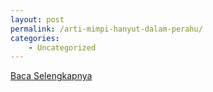 ```yaml
---
layout: post
permalink: /arti-mimpi-hanyut-dalam-perahu/
categories:
    - Uncategorized
---
```


[Baca Selengkapnya](/10)